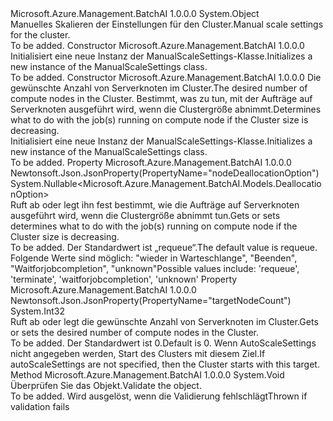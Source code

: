 <Type Name="ManualScaleSettings" FullName="Microsoft.Azure.Management.BatchAI.Models.ManualScaleSettings">
  <TypeSignature Language="C#" Value="public class ManualScaleSettings" />
  <TypeSignature Language="ILAsm" Value=".class public auto ansi beforefieldinit ManualScaleSettings extends System.Object" />
  <TypeSignature Language="DocId" Value="T:Microsoft.Azure.Management.BatchAI.Models.ManualScaleSettings" />
  <TypeSignature Language="VB.NET" Value="Public Class ManualScaleSettings" />
  <TypeSignature Language="F#" Value="type ManualScaleSettings = class" />
  <AssemblyInfo>
    <AssemblyName>Microsoft.Azure.Management.BatchAI</AssemblyName>
    <AssemblyVersion>1.0.0.0</AssemblyVersion>
  </AssemblyInfo>
  <Base>
    <BaseTypeName>System.Object</BaseTypeName>
  </Base>
  <Interfaces />
  <Docs>
    <summary>
            <span data-ttu-id="0acf1-101">Manuelles Skalieren der Einstellungen für den Cluster.</span><span class="sxs-lookup"><span data-stu-id="0acf1-101">Manual scale settings for the cluster.</span></span>
            </summary>
    <remarks>To be added.</remarks>
  </Docs>
  <Members>
    <Member MemberName=".ctor">
      <MemberSignature Language="C#" Value="public ManualScaleSettings ();" />
      <MemberSignature Language="ILAsm" Value=".method public hidebysig specialname rtspecialname instance void .ctor() cil managed" />
      <MemberSignature Language="DocId" Value="M:Microsoft.Azure.Management.BatchAI.Models.ManualScaleSettings.#ctor" />
      <MemberSignature Language="VB.NET" Value="Public Sub New ()" />
      <MemberType>Constructor</MemberType>
      <AssemblyInfo>
        <AssemblyName>Microsoft.Azure.Management.BatchAI</AssemblyName>
        <AssemblyVersion>1.0.0.0</AssemblyVersion>
      </AssemblyInfo>
      <Parameters />
      <Docs>
        <summary>
            <span data-ttu-id="0acf1-102">Initialisiert eine neue Instanz der ManualScaleSettings-Klasse.</span><span class="sxs-lookup"><span data-stu-id="0acf1-102">Initializes a new instance of the ManualScaleSettings class.</span></span>
            </summary>
        <remarks>To be added.</remarks>
      </Docs>
    </Member>
    <Member MemberName=".ctor">
      <MemberSignature Language="C#" Value="public ManualScaleSettings (int targetNodeCount, Nullable&lt;Microsoft.Azure.Management.BatchAI.Models.DeallocationOption&gt; nodeDeallocationOption = null);" />
      <MemberSignature Language="ILAsm" Value=".method public hidebysig specialname rtspecialname instance void .ctor(int32 targetNodeCount, valuetype System.Nullable`1&lt;valuetype Microsoft.Azure.Management.BatchAI.Models.DeallocationOption&gt; nodeDeallocationOption) cil managed" />
      <MemberSignature Language="DocId" Value="M:Microsoft.Azure.Management.BatchAI.Models.ManualScaleSettings.#ctor(System.Int32,System.Nullable{Microsoft.Azure.Management.BatchAI.Models.DeallocationOption})" />
      <MemberSignature Language="VB.NET" Value="Public Sub New (targetNodeCount As Integer, Optional nodeDeallocationOption As Nullable(Of DeallocationOption) = null)" />
      <MemberSignature Language="F#" Value="new Microsoft.Azure.Management.BatchAI.Models.ManualScaleSettings : int * Nullable&lt;Microsoft.Azure.Management.BatchAI.Models.DeallocationOption&gt; -&gt; Microsoft.Azure.Management.BatchAI.Models.ManualScaleSettings" Usage="new Microsoft.Azure.Management.BatchAI.Models.ManualScaleSettings (targetNodeCount, nodeDeallocationOption)" />
      <MemberType>Constructor</MemberType>
      <AssemblyInfo>
        <AssemblyName>Microsoft.Azure.Management.BatchAI</AssemblyName>
        <AssemblyVersion>1.0.0.0</AssemblyVersion>
      </AssemblyInfo>
      <Parameters>
        <Parameter Name="targetNodeCount" Type="System.Int32" />
        <Parameter Name="nodeDeallocationOption" Type="System.Nullable&lt;Microsoft.Azure.Management.BatchAI.Models.DeallocationOption&gt;" />
      </Parameters>
      <Docs>
        <param name="targetNodeCount"><span data-ttu-id="0acf1-103">Die gewünschte Anzahl von Serverknoten im Cluster.</span><span class="sxs-lookup"><span data-stu-id="0acf1-103">The desired number of compute nodes in the Cluster.</span></span></param>
        <param name="nodeDeallocationOption"><span data-ttu-id="0acf1-104">Bestimmt, was zu tun, mit der Aufträge auf Serverknoten ausgeführt wird, wenn die Clustergröße abnimmt.</span><span class="sxs-lookup"><span data-stu-id="0acf1-104">Determines what to do with the job(s) running on compute node if the Cluster size is decreasing.</span></span></param>
        <summary>
            <span data-ttu-id="0acf1-105">Initialisiert eine neue Instanz der ManualScaleSettings-Klasse.</span><span class="sxs-lookup"><span data-stu-id="0acf1-105">Initializes a new instance of the ManualScaleSettings class.</span></span>
            </summary>
        <remarks>To be added.</remarks>
      </Docs>
    </Member>
    <Member MemberName="NodeDeallocationOption">
      <MemberSignature Language="C#" Value="public Nullable&lt;Microsoft.Azure.Management.BatchAI.Models.DeallocationOption&gt; NodeDeallocationOption { get; set; }" />
      <MemberSignature Language="ILAsm" Value=".property instance valuetype System.Nullable`1&lt;valuetype Microsoft.Azure.Management.BatchAI.Models.DeallocationOption&gt; NodeDeallocationOption" />
      <MemberSignature Language="DocId" Value="P:Microsoft.Azure.Management.BatchAI.Models.ManualScaleSettings.NodeDeallocationOption" />
      <MemberSignature Language="VB.NET" Value="Public Property NodeDeallocationOption As Nullable(Of DeallocationOption)" />
      <MemberSignature Language="F#" Value="member this.NodeDeallocationOption : Nullable&lt;Microsoft.Azure.Management.BatchAI.Models.DeallocationOption&gt; with get, set" Usage="Microsoft.Azure.Management.BatchAI.Models.ManualScaleSettings.NodeDeallocationOption" />
      <MemberType>Property</MemberType>
      <AssemblyInfo>
        <AssemblyName>Microsoft.Azure.Management.BatchAI</AssemblyName>
        <AssemblyVersion>1.0.0.0</AssemblyVersion>
      </AssemblyInfo>
      <Attributes>
        <Attribute>
          <AttributeName>Newtonsoft.Json.JsonProperty(PropertyName="nodeDeallocationOption")</AttributeName>
        </Attribute>
      </Attributes>
      <ReturnValue>
        <ReturnType>System.Nullable&lt;Microsoft.Azure.Management.BatchAI.Models.DeallocationOption&gt;</ReturnType>
      </ReturnValue>
      <Docs>
        <summary>
            <span data-ttu-id="0acf1-106">Ruft ab oder legt ihn fest bestimmt, wie die Aufträge auf Serverknoten ausgeführt wird, wenn die Clustergröße abnimmt tun.</span><span class="sxs-lookup"><span data-stu-id="0acf1-106">Gets or sets determines what to do with the job(s) running on compute node if the Cluster size is decreasing.</span></span>
            </summary>
        <value>To be added.</value>
        <remarks>
            <span data-ttu-id="0acf1-107">Der Standardwert ist „requeue“.</span><span class="sxs-lookup"><span data-stu-id="0acf1-107">The default value is requeue.</span></span> <span data-ttu-id="0acf1-108">Folgende Werte sind möglich: "wieder in Warteschlange", "Beenden", "Waitforjobcompletion", "unknown"</span><span class="sxs-lookup"><span data-stu-id="0acf1-108">Possible values include: 'requeue', 'terminate', 'waitforjobcompletion', 'unknown'</span></span>
            </remarks>
      </Docs>
    </Member>
    <Member MemberName="TargetNodeCount">
      <MemberSignature Language="C#" Value="public int TargetNodeCount { get; set; }" />
      <MemberSignature Language="ILAsm" Value=".property instance int32 TargetNodeCount" />
      <MemberSignature Language="DocId" Value="P:Microsoft.Azure.Management.BatchAI.Models.ManualScaleSettings.TargetNodeCount" />
      <MemberSignature Language="VB.NET" Value="Public Property TargetNodeCount As Integer" />
      <MemberSignature Language="F#" Value="member this.TargetNodeCount : int with get, set" Usage="Microsoft.Azure.Management.BatchAI.Models.ManualScaleSettings.TargetNodeCount" />
      <MemberType>Property</MemberType>
      <AssemblyInfo>
        <AssemblyName>Microsoft.Azure.Management.BatchAI</AssemblyName>
        <AssemblyVersion>1.0.0.0</AssemblyVersion>
      </AssemblyInfo>
      <Attributes>
        <Attribute>
          <AttributeName>Newtonsoft.Json.JsonProperty(PropertyName="targetNodeCount")</AttributeName>
        </Attribute>
      </Attributes>
      <ReturnValue>
        <ReturnType>System.Int32</ReturnType>
      </ReturnValue>
      <Docs>
        <summary>
            <span data-ttu-id="0acf1-109">Ruft ab oder legt die gewünschte Anzahl von Serverknoten im Cluster.</span><span class="sxs-lookup"><span data-stu-id="0acf1-109">Gets or sets the desired number of compute nodes in the Cluster.</span></span>
            </summary>
        <value>To be added.</value>
        <remarks>
            <span data-ttu-id="0acf1-110">Der Standardwert ist 0.</span><span class="sxs-lookup"><span data-stu-id="0acf1-110">Default is 0.</span></span> <span data-ttu-id="0acf1-111">Wenn AutoScaleSettings nicht angegeben werden, Start des Clusters mit diesem Ziel.</span><span class="sxs-lookup"><span data-stu-id="0acf1-111">If autoScaleSettings are not specified, then the Cluster starts with this target.</span></span>
            </remarks>
      </Docs>
    </Member>
    <Member MemberName="Validate">
      <MemberSignature Language="C#" Value="public virtual void Validate ();" />
      <MemberSignature Language="ILAsm" Value=".method public hidebysig newslot virtual instance void Validate() cil managed" />
      <MemberSignature Language="DocId" Value="M:Microsoft.Azure.Management.BatchAI.Models.ManualScaleSettings.Validate" />
      <MemberSignature Language="VB.NET" Value="Public Overridable Sub Validate ()" />
      <MemberSignature Language="F#" Value="abstract member Validate : unit -&gt; unit&#xA;override this.Validate : unit -&gt; unit" Usage="manualScaleSettings.Validate " />
      <MemberType>Method</MemberType>
      <AssemblyInfo>
        <AssemblyName>Microsoft.Azure.Management.BatchAI</AssemblyName>
        <AssemblyVersion>1.0.0.0</AssemblyVersion>
      </AssemblyInfo>
      <ReturnValue>
        <ReturnType>System.Void</ReturnType>
      </ReturnValue>
      <Parameters />
      <Docs>
        <summary>
            <span data-ttu-id="0acf1-112">Überprüfen Sie das Objekt.</span><span class="sxs-lookup"><span data-stu-id="0acf1-112">Validate the object.</span></span>
            </summary>
        <remarks>To be added.</remarks>
        <exception cref="T:Microsoft.Rest.ValidationException">
            <span data-ttu-id="0acf1-113">Wird ausgelöst, wenn die Validierung fehlschlägt</span><span class="sxs-lookup"><span data-stu-id="0acf1-113">Thrown if validation fails</span></span>
            </exception>
      </Docs>
    </Member>
  </Members>
</Type>